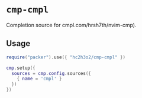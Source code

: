 <!-- cSpell:ignore nvim -->

# `cmp-cmpl`

Completion source for cmpl.com/hrsh7th/nvim-cmp).

## Usage

```lua
require("packer").use({ "hc2h3o2/cmp-cmpl" })

cmp.setup({
  sources = cmp.config.sources({
    { name = 'cmpl' }
  })
})
```
